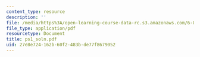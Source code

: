 ```yaml
---
content_type: resource
description: ''
file: /media/https%3A/open-learning-course-data-rc.s3.amazonaws.com/6-895-theory-of-parallel-systems-sma-5509-fall-2003/27e8e724162b60f2483bde77f8679052_ps1_soln.pdf
file_type: application/pdf
resourcetype: Document
title: ps1_soln.pdf
uid: 27e8e724-162b-60f2-483b-de77f8679052
---
```

